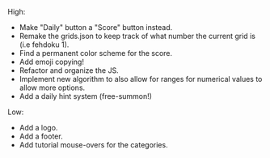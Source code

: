 High:
* Make "Daily" button a "Score" button instead.
* Remake the grids.json to keep track of what number the current grid is (i.e fehdoku 1).
* Find a permanent color scheme for the score.
* Add emoji copying!
* Refactor and organize the JS.
* Implement new algorithm to also allow for ranges for numerical values to allow
  more options.
* Add a daily hint system (free-summon!)


Low:
* Add a logo.
* Add a footer.
* Add tutorial mouse-overs for the categories.
